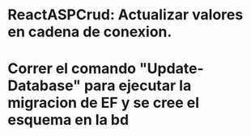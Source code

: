 # ReactASPCrud: Actualizar valores en cadena de conexion.
# Correr el comando "Update-Database" para ejecutar la migracion de EF y se cree el esquema en la bd
